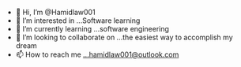 - 👋 Hi, I’m @Hamidlaw001
- 👀 I’m interested in ...Software learning 
- 🌱 I’m currently learning ...software engineering
- 💞️ I’m looking to collaborate on ...the easiest way to accomplish my dream
- 📫 How to reach me ...hamidlaw001@outlook.com

<!---
Hamidlaw001/Hamidlaw001 is a ✨ special ✨ repository because its `README.md` (this file) appears on your GitHub profile.
You can click the Preview link to take a look at your changes.
--->
